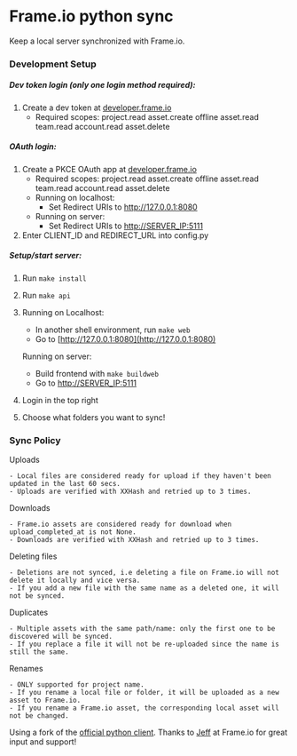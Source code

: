 # Frame.io python sync 

Keep a local server synchronized with Frame.io.


### Development Setup

##### Dev token login (only one login method required):
1. Create a dev token at [developer.frame.io](https://developer.frame.io)
    - Required scopes: project.read asset.create offline asset.read team.read account.read asset.delete

##### OAuth login:
1. Create a PKCE OAuth app at [developer.frame.io](https://developer.frame.io)
    - Required scopes: project.read asset.create offline asset.read team.read account.read asset.delete
    - Running on localhost:
        - Set Redirect URIs to http://127.0.0.1:8080
    - Running on server:  
        - Set Redirect URIs to [http://SERVER_IP:5111](http://SERVER_IP:5111)
2. Enter CLIENT_ID and REDIRECT_URL into config.py


##### Setup/start server:
1. Run `make install`
2. Run `make api`
3. Running on Localhost:
    - In another shell environment, run `make web`
    - Go to [http://127.0.0.1:8080](http://127.0.0.1:8080)
   
   Running on server:
    - Build frontend with `make buildweb`
    - Go to [http://SERVER_IP:5111](http://SERVER_IP:5111)    
    
5. Login in the top right
7. Choose what folders you want to sync!


### Sync Policy
     
Uploads


    - Local files are considered ready for upload if they haven't been updated in the last 60 secs.
    - Uploads are verified with XXHash and retried up to 3 times.

Downloads


    - Frame.io assets are considered ready for download when upload_completed_at is not None.
    - Downloads are verified with XXHash and retried up to 3 times.
    

Deleting files


    - Deletions are not synced, i.e deleting a file on Frame.io will not delete it locally and vice versa.
    - If you add a new file with the same name as a deleted one, it will not be synced. 
    

Duplicates


    - Multiple assets with the same path/name: only the first one to be discovered will be synced.
    - If you replace a file it will not be re-uploaded since the name is still the same.
    
Renames


    - ONLY supported for project name.
    - If you rename a local file or folder, it will be uploaded as a new asset to Frame.io.
    - If you rename a Frame.io asset, the corresponding local asset will not be changed.
    

Using a fork of the [official python client](https://github.com/Frameio/python-frameio-client).
Thanks to [Jeff](https://github.com/jhodges10) at Frame.io for great input and support! 
